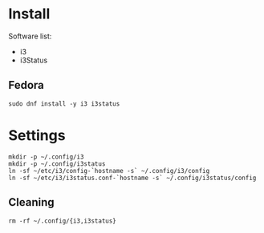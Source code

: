 # Install

Software list:
* i3
* i3Status

## Fedora
```
sudo dnf install -y i3 i3status
```

# Settings
```
mkdir -p ~/.config/i3
mkdir -p ~/.config/i3status
ln -sf ~/etc/i3/config-`hostname -s` ~/.config/i3/config
ln -sf ~/etc/i3/i3status.conf-`hostname -s` ~/.config/i3status/config
```

## Cleaning
```
rm -rf ~/.config/{i3,i3status}
```
